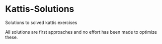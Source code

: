 # Kattis-Solutions
Solutions to solved kattis exercises

All solutions are first approaches and no effort has been made to optimize these.
